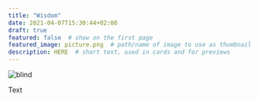 ```yaml
---
title: "Wisdom"
date: 2021-04-07T15:30:44+02:00
draft: true
featured: false  # show on the first page
featured_image: picture.png  # path/name of image to use as thumbnail
description: HERE  # short text, used in cards and for previews
---
```


<!-- Write your content here -->

![blind](picture.png)

Text 
